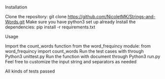 Installation

Clone the repository: git clone https://github.com/NicoletMK/Strings-and-Words.git
Make sure you have python3 set up already
Install the dependencies: pip install -r requirements.txt

Usage

Import the count_words function from the word_frequincy module: from word_frequincy import count_words
Run the test cases with through Python3 unittest.py
Run the function with document through Python3 run.py
Feel free to customize the input string and separators as needed

All kinds of tests passed
